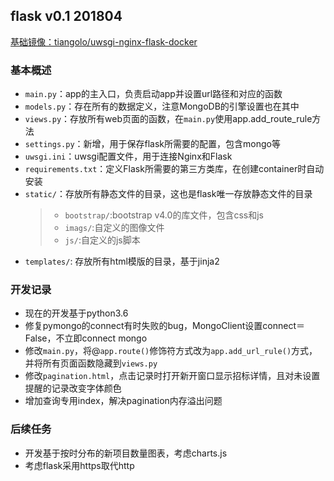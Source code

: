## flask v0.1 201804 ###

[基础镜像：tiangolo/uwsgi-nginx-flask-docker](https://github.com/tiangolo/uwsgi-nginx-flask-docker)

### 基本概述 ###
- `main.py`：app的主入口，负责启动app并设置url路径和对应的函数
- `models.py`：存在所有的数据定义，注意MongoDB的引擎设置也在其中
- `views.py`：存放所有web页面的函数，在`main.py`使用app.add_route_rule方法
- `settings.py`：新增，用于保存flask所需要的配置，包含mongo等
- `uwsgi.ini`：uwsgi配置文件，用于连接Nginx和Flask
- `requirements.txt`：定义Flask所需要的第三方类库，在创建container时自动安装
- `static/`：存放所有静态文件的目录，这也是flask唯一存放静态文件的目录
    >- `bootstrap/`:bootstrap v4.0的库文件，包含css和js
    >- `imags/`:自定义的图像文件
    >- `js/`:自定义的js脚本
- `templates/`: 存放所有html模版的目录，基于jinja2

### 开发记录 ###
- 现在的开发基于python3.6
- 修复pymongo的connect有时失败的bug，MongoClient设置connect＝False，不立即connect mongo
- 修改`main.py`，将@`app.route()`修饰符方式改为`app.add_url_rule()`方式，并将所有页面函数隐藏到`views.py`
- 修改`pagination.html`，点击记录时打开新开窗口显示招标详情，且对未设置提醒的记录改变字体颜色
- 增加查询专用index，解决pagination内存溢出问题

### 后续任务 ###
- 开发基于按时分布的新项目数量图表，考虑charts.js
- 考虑flask采用https取代http







